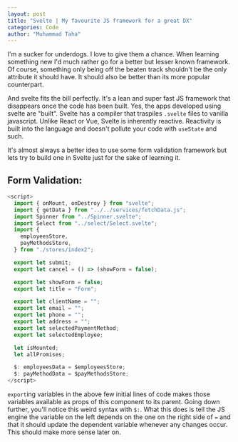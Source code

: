 ```yaml
---
layout: post
title: "Svelte | My favourite JS framework for a great DX"
categories: Code
author: "Muhammad Taha"
---
```


I'm a sucker for underdogs. I love to give them a chance. When learning something new I'd much rather go for a better but lesser known framework. 
Of course, something only being off the beaten track shouldn't be the only attribute it should have. It should also be better than its more popular counterpart.

And svelte fits the bill perfectly. It's a lean and super fast JS framework that disappears once the code has been built. Yes, the apps developed using svelte are "built". Svelte has a compiler that traspiles `.svelte` files to vanilla javascript. 
Unlike React or Vue, Svelte is inherently reactive. Reactivity is built into the language and doesn't pollute your code with `useState` and such.

It's almost always a better idea to use some form validation framework but lets try to build one in Svelte just for the sake of learning it.

## Form Validation:
```javascript
<script>
  import { onMount, onDestroy } from "svelte";
  import { getData } from "../../services/fetchData.js";
  import Spinner from "../Spinner.svelte";
  import Select from "../select/Select.svelte";
  import {
    employeesStore,
    payMethodsStore,
  } from "./stores/index2";

  export let submit;
  export let cancel = () => (showForm = false);

  export let showForm = false;
  export let title = "Form";

  export let clientName = "";
  export let email = "";
  export let phone = "";
  export let address = "";
  export let selectedPaymentMethod;
  export let selectedEmployee;

  let isMounted;
  let allPromises;

  $: employeesData = $employeesStore;
  $: payMethodData = $payMethodsStore;
</script>
```
`export`ing variables in the above few initial lines of code makes those variables available as props of this component to its parent. Going down further, you'll notice this weird syntax with `$:`. What this does is tell the JS engine the variable on the left depends on the one on the right side of `=` and that it should update the dependent variable whenever any changes occur. This should make more sense later on.


